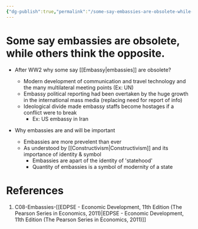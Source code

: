 ```yaml
---
{"dg-publish":true,"permalink":"/some-say-embassies-are-obsolete-while-others-think-the-opposite/","title":"Some say embassies are obsolete, while others think the opposite."}
---
```


# Some say embassies are obsolete, while others think the opposite.

- After WW2 why some say [[Embassy\|embassies]] are obsolete? 
	- Modern development of communication and travel technology and the many multilateral meeting points (Ex: UN)
	- Embassy political reporting had been overtaken by the huge growth in the international mass media (replacing need for report of info)
	- Ideological divide made embassy staffs become hostages if a conflict were to break
		- Ex: US embassy in Iran

- Why embassies are and will be important 
	- Embassies are more prevelent than ever
	- As understood by [[Constructivism\|Constructivism]] and its importance of identity & symbol
		- Embassies are apart of the identity of 'statehood'
		- Quantity of embassies is a symbol of modernity of a state

# References

1. C08-Embassies-[[EDPSE - Economic Development, 11th Edition (The Pearson Series in Economics, 2011)\|EDPSE - Economic Development, 11th Edition (The Pearson Series in Economics, 2011)]]